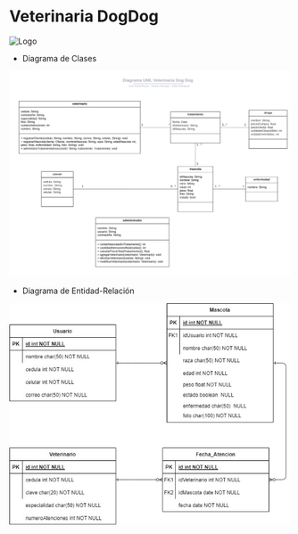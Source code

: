 # Veterinaria DogDog

![Logo](images/Logo.jpg)

- Diagrama de Clases

![Diagrama UML](images/UML.jpg)

- Diagrama de Entidad-Relación

![Diagrama Entidad-Relación](images/entities.jpg)
